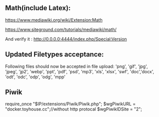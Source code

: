 ## Math(include Latex):

https://www.mediawiki.org/wiki/Extension:Math

https://www.siteground.com/tutorials/mediawiki/math/

And verify it : http://0.0.0.0:4444/index.php/Special:Version


## Updated Filetypes acceptance: 
Following files should now be accepted in file upload: 'png', 'gif', 'jpg', 'jpeg', 'jp2', 'webp', 'ppt', 'pdf', 'psd',
    'mp3', 'xls', 'xlsx', 'swf', 'doc','docx', 'odt', 'odc', 'odp', 'odg', 'mpp'
## Piwik

require_once "$IP/extensions/Piwik/Piwik.php";
$wgPiwikURL = "docker.toyhouse.cc";//without http protocal
$wgPiwikIDSite = "2";
